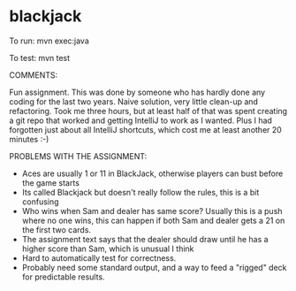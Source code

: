 # blackjack

To run:
mvn exec:java

To test:
mvn test

COMMENTS:

Fun assignment. This was done by someone who has hardly done any coding for the last two years. Naive solution,
very little clean-up and refactoring. Took me three hours, but at least half of that was spent creating a git repo that
 worked and getting IntelliJ to work as I wanted. Plus I had forgotten just about all IntelliJ shortcuts,
 which cost me at least another 20 minutes :-)

PROBLEMS WITH THE ASSIGNMENT:

* Aces are usually 1 or 11 in BlackJack, otherwise players can bust before the game starts
* Its called Blackjack but doesn't really follow the rules, this is a bit confusing
* Who wins when Sam and dealer has same score? Usually this is a push where no one wins, this can happen if both Sam and dealer gets a 21 on the first two cards.
* The assignment text says that the dealer should draw until he has a higher score than Sam, which is unusual I think
* Hard to automatically test for correctness.
* Probably need some standard output, and a way to feed a "rigged" deck for predictable results.

